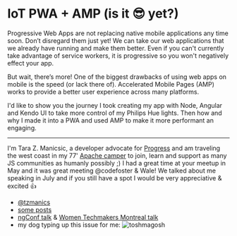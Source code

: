 #  IoT PWA + AMP (is it 😎 yet?)
Progressive Web Apps are not replacing native mobile applications any time soon. Don’t disregard them just yet! We can take our web applications that we already have running and make them better. Even if you can't currently take advantage of service workers, it is progressive so you won't negatively effect your app.

But wait, there’s more! One of the biggest drawbacks of using web apps on mobile is the speed (or lack there of). Accelerated Mobile Pages (AMP) works to provide a better user experience across many platforms.

I'd like to show you the journey I took creating my app with Node, Angular and Kendo UI to take more control of my Philips Hue lights. Then how and why I made it into a PWA and used AMP to make it more performant an engaging.
 
 ---
 I'm Tara Z. Manicsic, a developer advocate for [Progress](https://www.progress.com/) and am traveling the west coast in my 77' [Apache camper](https://littlehousesbigdogs.files.wordpress.com/2015/06/img_5753.png) to join, learn and support as many JS communities as humanly possibly ;) I had a great time at your meetup in May and it was great meeting @codefoster & Wale! We talked about me speaking in July and if you still have a spot I would be very appreciative & excited 👍

 - [@tzmanics](twitter.com/tzmanics)
 - [some posts](http://developer.telerik.com/author/tmanicsi/)
 - [ngConf talk](https://www.youtube.com/watch?v=j2S5OrMUj9g) & [Women Techmakers Montreal talk](https://www.youtube.com/watch?v=njsvP3x_WS0&index=11&list=PLHq0FpphrOrCvSYyy27JZYI56k2HUKGbP)
 - my dog typing up this issue for me:
 ![toshmagosh](https://github.com/tzmanics/deploy-for-dogs/blob/master/images/toshi-01.gif?raw=true)
